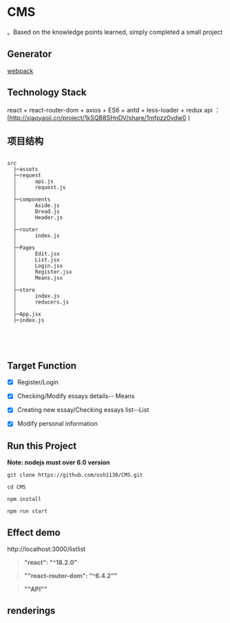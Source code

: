 # CMS

。Based on the knowledge points learned, simply completed a small project


## Generator

[webpack](https://www.npmjs.com/package/webpack)



## Technology Stack

react + react-router-dom + axios + ES6 + antd + less-loader + redux
api ：[http://xiaoyaoji.cn/project/1kSQB8SHnDV/share/1mfpzz0vdw0 )

## 项目结构

```

src  
  ├─assets     
  ├─request
  │      api.js
  │      request.js
  │
  ├─components
  │      Aside.js
  │      Bread.js
  │      Header.js
  │      
  ├─router
  │      index.js
  │      
  ├─Pages
  │      Edit.jsx
  │      List.jsx
  │      Login.jsx
  │      Register.jsx
  │      Means.jsx
  │
  ├─store
  │      index.js
  │      reducers.js
  │
  ├─App.jsx
  ├─index.js



            
```

## Target Function

- [x] Register/Login 
- [x] Checking/Modify essays details-- Means
- [x] Creating new essay/Checking essays list--List
- [x] Modify personal information


## Run this Project
**Note: nodejs must over 6.0 version**
```
git clone https://github.com/osh1130/CMS.git 

cd CMS

npm install

npm run start 

```



## Effect demo

http://localhost:3000/listlist



> **"react": "^18.2.0"**

>**""react-router-dom": "^6.4.2""**

>**""API""**





## renderings
